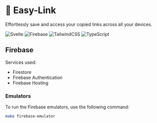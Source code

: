 # 🔗 Easy-Link

Effortlessly save and access your copied links across all your devices.

![Svelte](https://img.shields.io/badge/svelte-%23f1413d.svg?style=for-the-badge&logo=svelte&logoColor=white)
![Firebase](https://img.shields.io/badge/firebase-a08021?style=for-the-badge&logo=firebase&logoColor=ffcd34)
![TailwindCSS](https://img.shields.io/badge/tailwindcss-%2338B2AC.svg?style=for-the-badge&logo=tailwind-css&logoColor=white)
![TypeScript](https://img.shields.io/badge/typescript-%23007ACC.svg?style=for-the-badge&logo=typescript&logoColor=white)

## Firebase

Services used:

- Firestore
- Firebase Authentication
- Firebase Hosting

### Emulators

To run the Firebase emulators, use the following command:

```bash
make firebase-emulator
```
